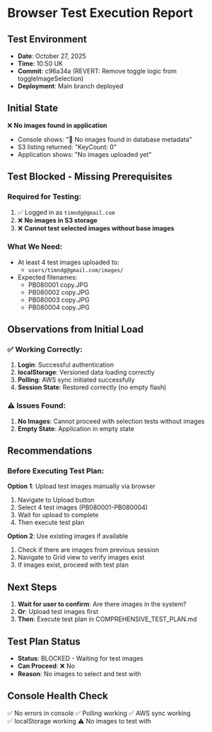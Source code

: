 # Browser Test Execution Report

## Test Environment
- **Date**: October 27, 2025
- **Time**: 10:50 UK
- **Commit**: c96a34a (REVERT: Remove toggle logic from toggleImageSelection)
- **Deployment**: Main branch deployed

## Initial State
❌ **No images found in application**
- Console shows: "📁 No images found in database metadata"
- S3 listing returned: "KeyCount: 0"
- Application shows: "No images uploaded yet"

## Test Blocked - Missing Prerequisites

### Required for Testing:
1. ✅ Logged in as `timndg@gmail.com`
2. ❌ **No images in S3 storage**
3. ❌ **Cannot test selected images without base images**

### What We Need:
- At least 4 test images uploaded to:
  - `users/timndg@gmail.com/images/`
- Expected filenames:
  - PB080001 copy.JPG
  - PB080002 copy.JPG  
  - PB080003 copy.JPG
  - PB080004 copy.JPG

## Observations from Initial Load

### ✅ Working Correctly:
1. **Login**: Successful authentication
2. **localStorage**: Versioned data loading correctly
3. **Polling**: AWS sync initiated successfully
4. **Session State**: Restored correctly (no empty flash)

### ⚠️ Issues Found:
1. **No Images**: Cannot proceed with selection tests without images
2. **Empty State**: Application in empty state

## Recommendations

### Before Executing Test Plan:

**Option 1**: Upload test images manually via browser
1. Navigate to Upload button
2. Select 4 test images (PB080001-PB080004)
3. Wait for upload to complete
4. Then execute test plan

**Option 2**: Use existing images if available
1. Check if there are images from previous session
2. Navigate to Grid view to verify images exist
3. If images exist, proceed with test plan

## Next Steps

1. **Wait for user to confirm**: Are there images in the system?
2. **Or**: Upload test images first
3. **Then**: Execute test plan in COMPREHENSIVE_TEST_PLAN.md

## Test Plan Status

- **Status**: BLOCKED - Waiting for test images
- **Can Proceed**: ❌ No
- **Reason**: No images to select and test with

## Console Health Check

✅ No errors in console
✅ Polling working
✅ AWS sync working  
✅ localStorage working
⚠️ No images to test with

